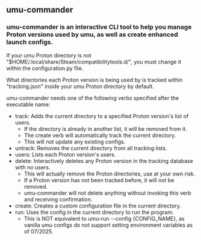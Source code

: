 ## umu-commander
### umu-commander is an interactive CLI tool to help you manage Proton versions used by umu, as well as create enhanced launch configs.

If your umu Proton directory is not "$HOME/.local/share/Steam/compatibilitytools.d/", you must change it within the configuration.py file.

What directories each Proton version is being used by is tracked within "tracking.json" inside your umu Proton directory by default.

umu-commander needs one of the following verbs specified after the executable name:
* track: Adds the current directory to a specified Proton version's list of users.
  * If the directory is already in another list, it will be removed from it.
  * The create verb will automatically track the current directory.
  * This will not update any existing configs.
* untrack:  Removes the current directory from all tracking lists.
* users: Lists each Proton version's users.
* delete: Interactively deletes any Proton version in the tracking database with no users.
  * This will actually remove the Proton directories, use at your own risk.
  * If a Proton version has not been tracked before, it will not be removed.
  * umu-commander will not delete anything without invoking this verb and receiving confirmation.
* create: Creates a custom configuration file in the current directory.
* run: Uses the config in the current directory to run the program.
  * This is NOT equivalent to umu-run --config {CONFIG_NAME}, as vanilla umu configs do not support setting environment variables as of 07/2025.
